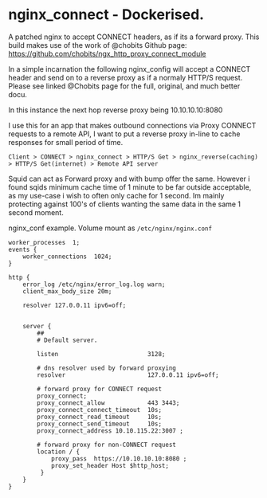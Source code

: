 # nginx_connect - Dockerised.

A patched nginx to accept CONNECT headers, as if its a forward proxy. 
This build makes use of the work of @chobits
Github page: https://github.com/chobits/ngx_http_proxy_connect_module

In a simple incarnation the following nginx_config will accept a CONNECT header and send on to a reverse proxy as if a normaly HTTP/S request. Please see linked @Chobits page for the full, original, and much better docu.

In this instance the next hop reverse proxy being 10.10.10.10:8080

I use this for an app that makes outbound connections via Proxy CONNECT requests to a remote API, I want to put a reverse proxy in-line to cache responses for small period of time. 

`Client > CONNECT > nginx_connect > HTTP/S Get > nginx_reverse(caching) > HTTP/S Get(internet) > Remote API server`

Squid can act as Forward proxy and with bump offer the same. However i found sqids minimum cache time of 1 minute to be far outside acceptable, as my use-case i wish to often only cache for 1 second. Im mainly protecting against 100's of clients wanting the same data in the same 1 second moment. 

nginx_conf example. Volume mount as `/etc/nginx/nginx.conf`
```
worker_processes  1;
events {
    worker_connections  1024;
}

http {
    error_log /etc/nginx/error_log.log warn;
    client_max_body_size 20m;

    resolver 127.0.0.11 ipv6=off;


    server {
        ##
        # Default server.

        listen                         3128;

        # dns resolver used by forward proxying
        resolver                       127.0.0.11 ipv6=off;

        # forward proxy for CONNECT request
        proxy_connect;
        proxy_connect_allow            443 3443;
        proxy_connect_connect_timeout  10s;
        proxy_connect_read_timeout     10s;
        proxy_connect_send_timeout     10s;
        proxy_connect_address 10.10.115.22:3007 ;

        # forward proxy for non-CONNECT request
        location / {
            proxy_pass  https://10.10.10.10:8080 ;
            proxy_set_header Host $http_host;
         }
    }
}
```

